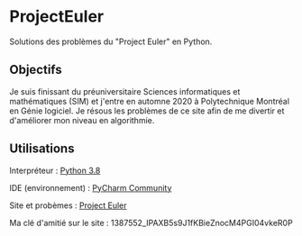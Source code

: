 # ProjectEuler
Solutions des problèmes du "Project Euler" en Python.



## Objectifs
Je suis finissant du préuniversitaire Sciences informatiques et mathématiques (SIM) et j'entre en automne 2020 à Polytechnique Montréal en Génie logiciel. Je résous les problèmes de ce site afin de me divertir et d'améliorer mon niveau en algorithmie.


## Utilisations
Interpréteur : [Python 3.8](https://www.python.org/downloads/)

IDE (environnement) : [PyCharm Community](https://www.jetbrains.com/fr-fr/pycharm/download/#section=windows)

Site et probèmes : [Project Euler](https://projecteuler.net)

Ma clé d'amitié sur le site : 1387552_IPAXB5s9J1fKBieZnocM4PGI04vkeR0P
